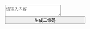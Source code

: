 <div id="qrcode">
	<div class="qrcode_container">
		<div class="qrcode_fl">
			<textarea class="qrcode_qr" id="qrtext" placeholder="请输入内容"></textarea>
			<div>
				<button class="qrcode_btn1" style="width: 260px;" onclick="generateQrcode()">生成二维码</button>
			</div>
		</div>
		<div class="qrcode_fr">
			<div class="qrcode_img">
				<img class="qrcode_img1" id="qrcodeIMG">
			</div>
			<button id="downloadqr" class="qrcode_btn1 download" style="width: 260px;display: none;">下载二维码</button>
		</div>
	</div>
</div>	

<script type="text/javascript">
$(document).ready(function(){
	$("#headerNAV a[href$='qrcode']").parent().addClass("active");
});
function generateQrcode(){
	new AwesomeQRCode().create({
	    text: document.getElementById("qrtext").value,
	    
	    dotScale: 1,
	    callback: function(dataURI){
	    		$(".download").show();
	        console.log(dataURI);
	    },
	    bindElement: 'qrcodeIMG'
	});
}

$("#downloadqr").click(function(){
	
	 var isChrome = window.navigator.userAgent.indexOf("Chrome") !== -1;
	 var src = $("#qrcodeIMG").attr("src");
	 if(isChrome){
		downloadImage(src);
	 }else{
		 post("/utils/download",{"image":src});
	 }
});


function post(path, params, method) {
    method = method || "post";
    var form = document.createElement("form");
    form.setAttribute("method", method);
    form.setAttribute("action", path);

    for(var key in params) {
        if(params.hasOwnProperty(key)) {
            var hiddenField = document.createElement("input");
            hiddenField.setAttribute("type", "hidden");
            hiddenField.setAttribute("name", key);
            hiddenField.setAttribute("value", params[key]);

            form.appendChild(hiddenField);
         }
    }

    document.body.appendChild(form);
    form.submit();
}


function downloadImage(src) {
    var a = $("<a></a>").attr("href", src).attr("download", "qrcode-wanandroid.png").appendTo("body");
    a[0].click();
    a.remove();
}

</script>